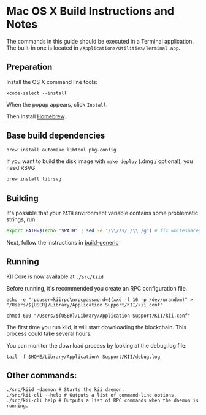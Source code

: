 Mac OS X Build Instructions and Notes
====================================
The commands in this guide should be executed in a Terminal application.
The built-in one is located in `/Applications/Utilities/Terminal.app`.

Preparation
-----------
Install the OS X command line tools:

`xcode-select --install`

When the popup appears, click `Install`.

Then install [Homebrew](https://brew.sh).

Base build dependencies
-----------------------

```bash
brew install automake libtool pkg-config
```

If you want to build the disk image with `make deploy` (.dmg / optional), you need RSVG
```bash
brew install librsvg
```

Building
--------

It's possible that your `PATH` environment variable contains some problematic strings, run
```bash
export PATH=$(echo "$PATH" | sed -e '/\\/!s/ /\\ /g') # fix whitespaces
```

Next, follow the instructions in [build-generic](build-generic.md)

Running
-------

KII Core is now available at `./src/kiid`

Before running, it's recommended you create an RPC configuration file.

    echo -e "rpcuser=kiirpc\nrpcpassword=$(xxd -l 16 -p /dev/urandom)" > "/Users/${USER}/Library/Application Support/KII/kii.conf"

    chmod 600 "/Users/${USER}/Library/Application Support/KII/kii.conf"

The first time you run kiid, it will start downloading the blockchain. This process could take several hours.

You can monitor the download process by looking at the debug.log file:

    tail -f $HOME/Library/Application\ Support/KII/debug.log

Other commands:
-------

    ./src/kiid -daemon # Starts the kii daemon.
    ./src/kii-cli --help # Outputs a list of command-line options.
    ./src/kii-cli help # Outputs a list of RPC commands when the daemon is running.
